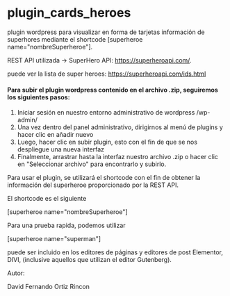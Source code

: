 # plugin_cards_heroes

plugin wordpress para visualizar en forma de tarjetas información de superhores mediante el shortcode [superheroe name="nombreSuperheroe"].

REST API utilizada -> SuperHero API: https://superheroapi.com/.

puede ver la lista de super heroes: https://superheroapi.com/ids.html

<h4>Para subir el plugin wordpress contenido en el archivo .zip, seguiremos los siguientes pasos:</h4>

1. Iniciar sesión en nuestro entorno administrativo de wordpress /wp-admin/
2. Una vez dentro del panel administrativo, dirigirnos al menú de plugins y hacer clic en añadir nuevo
3. Luego, hacer clic en subir plugin, esto con el fin de que se nos despliegue una nueva interfaz
4. Finalmente, arrastrar hasta la interfaz nuestro archivo .zip o hacer clic en "Seleccionar archivo" para encontrarlo y subirlo.

 
Para usar el plugin, se utilizará el shortcode con el fin de obtener la información del superheroe proporcionado por la REST API.

El shortcode es el siguiente

[superheroe name="nombreSuperheroe"]

Para una prueba rapida, podemos utilizar

[superheroe name="superman"]

puede ser incluido en los editores de páginas y editores de post Elementor, DIVI, (inclusive aquellos que utilizan el editor Gutenberg).

Autor:

David Fernando Ortiz Rincon
